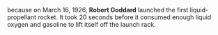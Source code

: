 because on March 16, 1926, **Robert Goddard** launched the first liquid-propellant rocket. It took 20 seconds before it consumed enough liquid oxygen and gasoline to lift itself off the launch rack.
